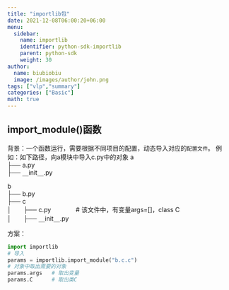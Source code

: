 ```yaml
---
title: "importlib包"
date: 2021-12-08T06:00:20+06:00
menu:
  sidebar:
    name: importlib
    identifier: python-sdk-importlib
    parent: python-sdk
    weight: 30
author:
  name: biubiobiu
  image: /images/author/john.png
tags: ["vlp","summary"]
categories: ["Basic"]
math: true
---
```


## import_module()函数
背景：一个函数运行，需要根据不同项目的配置，动态导入对应的`配置文件`。
例如：如下路径，向a模块中导入c.py中的对象
a  
├── a.py  
├── `__`init`__`.py  

b  
├── b.py  
├── c    
│　　├── c.py　　　　# 该文件中，有变量args=[]，class C  
│　　├── `__`init`__`.py  
  

方案：

```python
import importlib
# 导入
params = importlib.import_module("b.c.c") 
# 对象中取出需要的对象
params.args   # 取出变量
params.C      # 取出类C
```

